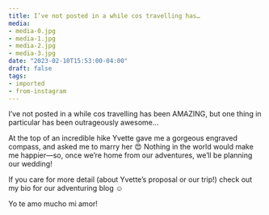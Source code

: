 ```yaml
---
title: I’ve not posted in a while cos travelling has…
media:
- media-0.jpg
- media-1.jpg
- media-2.jpg
- media-3.jpg
date: "2023-02-10T15:53:00-04:00"
draft: false
tags:
- imported
- from-instagram
---
```

I’ve not posted in a while cos travelling has been AMAZING, but one thing in particular has been outrageously awesome…

At the top of an incredible hike Yvette gave me a gorgeous engraved compass, and asked me to marry her 😍 Nothing in the world would make me happier—so, once we’re home from our adventures, we’ll be planning our wedding\!

If you care for more detail \(about Yvette’s proposal or our trip\!\) check out my bio for our adventuring blog ☺️

Yo te amo mucho mi amor\!
